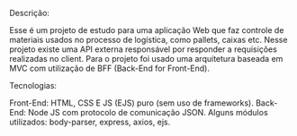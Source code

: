 Descrição:

Esse é um projeto de estudo para uma aplicação Web que faz controle de materiais usados no processo de logística, como pallets, caixas etc. Nesse projeto existe uma API externa responsável por responder a requisições realizadas no client. Para o projeto foi usado uma arquitetura baseada em MVC com utilização de BFF (Back-End for Front-End). 

Tecnologias:

Front-End: HTML, CSS E JS (EJS) puro (sem uso de frameworks).
Back-End: Node JS com protocolo de comunicação JSON.
Alguns módulos utilizados: body-parser, express, axios, ejs.


